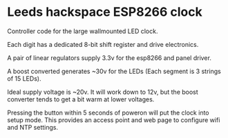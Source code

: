 # Leeds hackspace ESP8266 clock

Controller code for the large wallmounted LED clock.

Each digit has a dedicated 8-bit shift register and drive electronics.

A pair of linear regulators supply 3.3v for the esp8266 and panel driver.

A boost converted generates ~30v for the LEDs (Each segment is 3 strings of 15 LEDs).

Ideal supply voltage is ~20v. It will work down to 12v, but the boost converter tends to get a bit warm at lower voltages.

Pressing the button within 5 seconds of poweron will put the clock into setup mode.
This provides an access point and web page to configure wifi and NTP settings.
